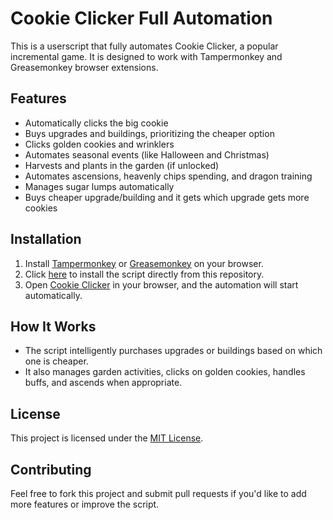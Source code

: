 # Cookie Clicker Full Automation

This is a userscript that fully automates Cookie Clicker, a popular incremental game. It is designed to work with Tampermonkey and Greasemonkey browser extensions.

## Features

- Automatically clicks the big cookie
- Buys upgrades and buildings, prioritizing the cheaper option
- Clicks golden cookies and wrinklers
- Automates seasonal events (like Halloween and Christmas)
- Harvests and plants in the garden (if unlocked)
- Automates ascensions, heavenly chips spending, and dragon training
- Manages sugar lumps automatically
- Buys cheaper upgrade/building and it gets which upgrade gets more cookies

## Installation

1. Install [Tampermonkey](https://www.tampermonkey.net/) or [Greasemonkey](https://www.greasespot.net/) on your browser.
2. Click [here](https://github.com/blazs-storm/cookieclickerbot/raw/main/cookie-clicker-automation.user.js) to install the script directly from this repository.
3. Open [Cookie Clicker](https://orteil.dashnet.org/cookieclicker/) in your browser, and the automation will start automatically.

## How It Works

- The script intelligently purchases upgrades or buildings based on which one is cheaper.
- It also manages garden activities, clicks on golden cookies, handles buffs, and ascends when appropriate.

## License

This project is licensed under the [MIT License](LICENSE).

## Contributing

Feel free to fork this project and submit pull requests if you'd like to add more features or improve the script.
